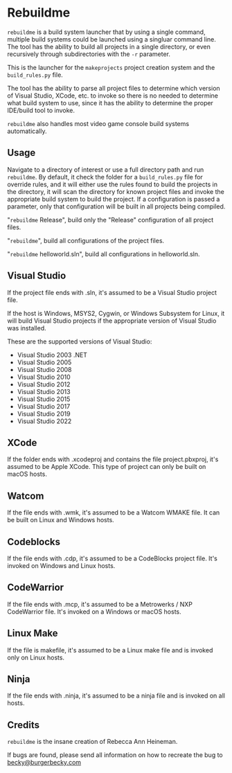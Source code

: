 Rebuildme
=========

``rebuildme`` is a build system launcher that by using a single command, multiple build systems could be launched using a singluar command line. The tool has the ability to build all projects in a single directory, or even recursively through subdirectories with the ``-r`` parameter.

This is the launcher for the ``makeprojects`` project creation system and the ``build_rules.py`` file.

The tool has the ability to parse all project files to determine which version of Visual Studio, XCode, etc. to invoke so there is no needed to determine what build system to use, since it has the ability to determine the proper IDE/build tool to invoke.

``rebuildme`` also handles most video game console build systems automatically.

Usage
-----

Navigate to a directory of interest or use a full directory path and run ``rebuildme``. By default, it check the folder for a ``build_rules.py`` file for override rules, and it will either use the rules found to build the projects in the directory, it will scan the directory for known project files and invoke the appropriate build system to build the project. If a configuration is passed a parameter, only that configuration will be built in all projects being compiled.

"``rebuildme`` Release", build only the "Release" configuration of all project files.

"``rebuildme``", build all configurations of the project files.

"``rebuildme`` helloworld.sln", build all configurations in helloworld.sln.

Visual Studio
-------------

If the project file ends with .sln, it's assumed to be a Visual Studio project file.

If the host is Windows, MSYS2, Cygwin, or Windows Subsystem for Linux, it will build Visual Studio projects if the appropriate version of Visual Studio was installed.

These are the supported versions of Visual Studio:

- Visual Studio 2003 .NET
- Visual Studio 2005
- Visual Studio 2008
- Visual Studio 2010
- Visual Studio 2012
- Visual Studio 2013
- Visual Studio 2015
- Visual Studio 2017
- Visual Studio 2019
- Visual Studio 2022

XCode
-----

If the folder ends with .xcodeproj and contains the file project.pbxproj, it's assumed to be Apple XCode. This type of project can only be built on macOS hosts.

Watcom
------

If the file ends with .wmk, it's assumed to be a Watcom WMAKE file. It can be built on Linux and Windows hosts.

Codeblocks
----------

If the file ends with .cdp, it's assumed to be a CodeBlocks project file. It's invoked on Windows and Linux hosts.

CodeWarrior
-----------

If the file ends with .mcp, it's assumed to be a Metrowerks / NXP CodeWarrior file. It's invoked on a Windows or macOS hosts.

Linux Make
----------

If the file is makefile, it's assumed to be a Linux make file and is invoked only on Linux hosts.

Ninja
-----

If the file ends with .ninja, it's assumed to be a ninja file and is invoked on all hosts.

Credits
-------

``rebuildme`` is the insane creation of Rebecca Ann Heineman.

If bugs are found, please send all information on how to recreate the bug to [becky@burgerbecky.com](mailto:becky@burgerbecky.com)
